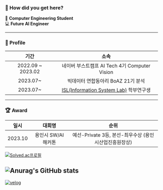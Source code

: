 ### 👋 How did you get here? 
🚞 **Computer Engineering Student** \
💻 **Future AI Engineer**

---

### 📝 Profile
|기간|소속|
|:----:|:----:|
|2022.09 ~ 2023.02|네이버 부스트캠프 AI Tech 4기 Computer Vision|
|2023.07~|빅데이터 연합동아리 BoAZ 21기 분석|
|2023.07~|[ISL(Information System Lab)](https://albertno.hongik.ac.kr/) 학부연구생|

---

### 🏆 Award
|일시|대회명|순위|
|:----:|:----:|:----:|
|2023.10|용인시 SW/AI 해커톤|예선-Private 3등, 본선-최우수상 (용인시산업진흥원장상)|

[![Solved.ac프로필](http://mazassumnida.wtf/api/generate_badge?boj=quasar0529)](https://solved.ac/quasar0529)


![Anurag's GitHub stats](https://github-readme-stats.vercel.app/api?username=quasar529&show_icons=true)
---
<a href="https://velog.io/@quasar529">![velog](https://img.shields.io/badge/velog-ffffff?style=for-the-badge&logo=velog&logoColor=brightgreen)</a>

